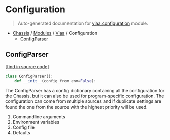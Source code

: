 # Configuration

> Auto-generated documentation for [viaa.configuration](../../viaa/configuration.py) module.

- [Chassis](../README.md#viaa-chassis) / [Modules](../MODULES.md#chassis-modules) / [Viaa](index.md#viaa) / Configuration
    - [ConfigParser](#configparser)

## ConfigParser

[[find in source code]](../../viaa/configuration.py#L4)

```python
class ConfigParser():
    def __init__(config_from_env=False):
```

The ConfigParser has a config dictionary containing
all the configuration for the Chassis, but it can also be
used for program-specific configuration.
The configuration can come from multiple sources and if
duplicate settings are found the one from the source with
the highest priority will be used.
1. Commandline arguments
2. Environment variables
3. Config file
4. Defaults
